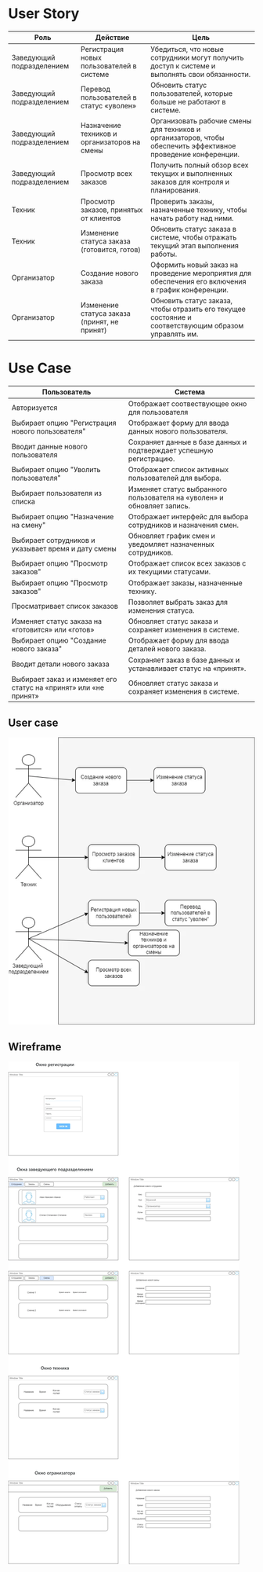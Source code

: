 
# User Story

| Роль                   | Действие                                          | Цель                                                     |
|------------------------|---------------------------------------------------|----------------------------------------------------------|
| Заведующий подразделением | Регистрация новых пользователей в системе        | Убедиться, что новые сотрудники могут получить доступ к системе и выполнять свои обязанности. |
| Заведующий подразделением | Перевод пользователей в статус «уволен»           | Обновить статус пользователей, которые больше не работают в системе.                          |
| Заведующий подразделением | Назначение техников и организаторов на смены      | Организовать рабочие смены для техников и организаторов, чтобы обеспечить эффективное проведение конференции. |
| Заведующий подразделением | Просмотр всех заказов                             | Получить полный обзор всех текущих и выполненных заказов для контроля и планирования.         |
| Техник                 | Просмотр заказов, принятых от клиентов            | Проверить заказы, назначенные технику, чтобы начать работу над ними.                          |
| Техник                 | Изменение статуса заказа (готовится, готов)       | Обновить статус заказа в системе, чтобы отражать текущий этап выполнения работы.              |
| Организатор            | Создание нового заказа                           | Оформить новый заказ на проведение мероприятия для обеспечения его включения в график конференции. |
| Организатор            | Изменение статуса заказа (принят, не принят)      | Обновить статус заказа, чтобы отразить его текущее состояние и соответствующим образом управлять им. |

# Use Case

Пользователь | Система
--|--
Авторизуется | Отображает соотвествующее окно для пользователя
Выбирает опцию "Регистрация нового пользователя"        | Отображает форму для ввода данных нового пользователя.                   
Вводит данные нового пользователя                      | Сохраняет данные в базе данных и подтверждает успешную регистрацию.      
Выбирает опцию "Уволить пользователя"                  | Отображает список активных пользователей для выбора.                     
Выбирает пользователя из списка                        | Изменяет статус выбранного пользователя на «уволен» и обновляет запись.  
Выбирает опцию "Назначение на смену"                   | Отображает интерфейс для выбора сотрудников и назначения смен.           
Выбирает сотрудников и указывает время и дату смены    | Обновляет график смен и уведомляет назначенных сотрудников.             
Выбирает опцию "Просмотр заказов"                      | Отображает список всех заказов с их текущими статусами.  
Выбирает опцию "Просмотр заказов"                      | Отображает заказы, назначенные технику.
Просматривает список заказов                                | Позволяет выбрать заказ для изменения статуса.
Изменяет статус заказа на «готовится» или «готов»           | Обновляет статус заказа и сохраняет изменения в системе.
Выбирает опцию "Создание нового заказа"                      | Отображает форму для ввода деталей нового заказа.
Вводит детали нового заказа                                | Сохраняет заказ в базе данных и устанавливает статус на «принят».
Выбирает заказ и изменяет его статус на «принят» или «не принят» | Обновляет статус заказа и сохраняет изменения в системе.

## User case
![](data/User%20case.webp)

## Wireframe
![](data/mockup.webp)